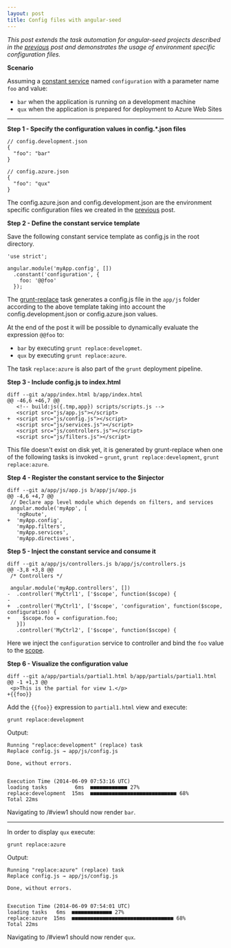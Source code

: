 ```yaml
---
layout: post
title: Config files with angular-seed
---
```


*This post extends the task automation for angular-seed projects described in the [previous](http://nikosbaxevanis.com/blog/2014/06/03/using-grunt-with-angular-seed/) post and demonstrates the usage of environment specific configuration files.*

**Scenario**

Assuming a [constant service](https://docs.angularjs.org/api/auto/object/$provide#constant) named `configuration` with a parameter name `foo` and value:

* `bar` when the application is running on a development machine
* `qux` when the application is prepared for deployment to Azure Web Sites

-----

**Step 1 - Specify the configuration values in config.*.json files**

```
// config.development.json
{
  "foo": "bar"
}
```

```
// config.azure.json
{
  "foo": "qux"
}
```

The config.azure.json and config.development.json are the environment specific configuration files we created in the [previous](http://nikosbaxevanis.com/blog/2014/06/03/using-grunt-with-angular-seed/) post.

**Step 2 - Define the constant service template**

Save the following constant service template as config.js in the root directory.

```
'use strict';

angular.module('myApp.config', [])
  .constant('configuration', {
    foo: '@@foo'
  });
```

The [grunt-replace](https://www.npmjs.org/package/grunt-replace) task generates a config.js file in the `app/js` folder according to the above template taking into account the config.development.json or config.azure.json values.

At the end of the post it will be possible to dynamically evaluate the expression `@@foo` to:

* `bar` by executing `grunt replace:developmet`.
* `qux` by executing `grunt replace:azure`.

The task `replace:azure` is also part of the `grunt` deployment pipeline.

**Step 3 - Include config.js to index.html**

```
diff --git a/app/index.html b/app/index.html
@@ -46,6 +46,7 @@
   <!-- build:js({.tmp,app}) scripts/scripts.js -->
   <script src="js/app.js"></script>
+  <script src="js/config.js"></script>
   <script src="js/services.js"></script>
   <script src="js/controllers.js"></script>
   <script src="js/filters.js"></script>
```

This file doesn't exist on disk yet, it is generated by grunt-replace when one of the following tasks is invoked – `grunt`, `grunt replace:development`, `grunt replace:azure`.

**Step 4 - Register the constant service to the $injector**

```
diff --git a/app/js/app.js b/app/js/app.js
@@ -4,6 +4,7 @@
 // Declare app level module which depends on filters, and services
 angular.module('myApp', [
   'ngRoute',
+  'myApp.config',
   'myApp.filters',
   'myApp.services',
   'myApp.directives',
```

**Step 5 - Inject the constant service and consume it**

```
diff --git a/app/js/controllers.js b/app/js/controllers.js
@@ -3,8 +3,8 @@
 /* Controllers */
 
 angular.module('myApp.controllers', [])
-  .controller('MyCtrl1', ['$scope', function($scope) {
-
+  .controller('MyCtrl1', ['$scope', 'configuration', function($scope, configuration) {
+    $scope.foo = configuration.foo;
   }])
   .controller('MyCtrl2', ['$scope', function($scope) {
```

Here we inject the `configuration` service to controller and bind the `foo` value to the [scope](https://docs.angularjs.org/guide/scope).

**Step 6 - Visualize the configuration value**

```
diff --git a/app/partials/partial1.html b/app/partials/partial1.html
@@ -1 +1,3 @@
 <p>This is the partial for view 1.</p>
+{{foo}}
```

Add the `{{foo}}` expression to `partial1.html` view and execute:

```
grunt replace:development
```

Output:

```
Running "replace:development" (replace) task
Replace config.js → app/js/config.js

Done, without errors.


Execution Time (2014-06-09 07:53:16 UTC)
loading tasks         6ms  ■■■■■■■■■■■■ 27%
replace:development  15ms  ■■■■■■■■■■■■■■■■■■■■■■■■■■■■ 68%
Total 22ms
```

Navigating to /#view1 should now render `bar`.

-----

In order to display `qux` execute:

```
grunt replace:azure
```

Output:

```
Running "replace:azure" (replace) task
Replace config.js → app/js/config.js

Done, without errors.


Execution Time (2014-06-09 07:54:01 UTC)
loading tasks   6ms  ■■■■■■■■■■■■■ 27%
replace:azure  15ms  ■■■■■■■■■■■■■■■■■■■■■■■■■■■■■■■■■ 68%
Total 22ms
```

Navigating to /#view1 should now render `qux`.
